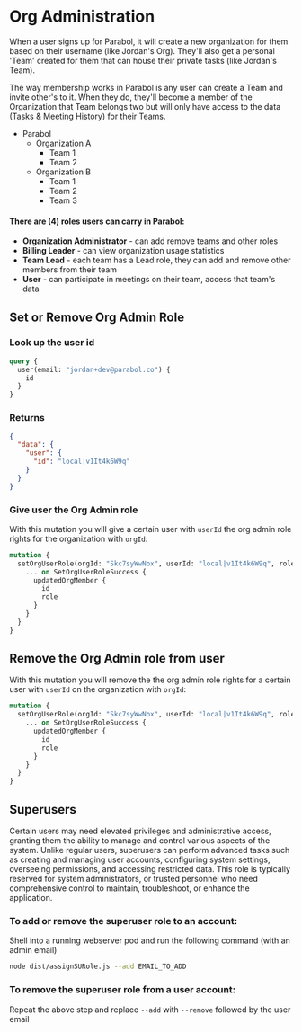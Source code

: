# Org Administration

When a user signs up for Parabol, it will create a new organization for them based on their username (like Jordan's Org). They'll also get a personal 'Team' created for them that can house their private tasks (like Jordan's Team).

The way membership works in Parabol is any user can create a Team and invite other's to it. When they do, they'll become a member of the Organization that Team belongs two but will only have access to the data (Tasks & Meeting History) for their Teams.

- Parabol
    - Organization A
        - Team 1
        - Team 2
    - Organization B
        - Team 1
        - Team 2
        - Team 3

#### There are (4) roles users can carry in Parabol:

- **Organization Administrator** - can add remove teams and other roles
- **Billing Leader** - can view organization usage statistics
- **Team Lead** - each team has a Lead role, they can add and remove other members from their team
- **User** - can participate in meetings on their team, access that team's data

## Set or Remove Org Admin Role

### Look up the user id

```graphql
query {
  user(email: "jordan+dev@parabol.co") {
    id
  }
}
```

### Returns

```json
{
  "data": {
    "user": {
      "id": "local|v1It4k6W9q"
    }
  }
}
```

### **Give user the Org Admin role**

With this mutation you will give a certain user with `userId` the org admin role rights for the organization with `orgId`: 

```graphql
mutation {
  setOrgUserRole(orgId: "Skc7syWwNox", userId: "local|v1It4k6W9q", role: ORG_ADMIN) {
    ... on SetOrgUserRoleSuccess {
      updatedOrgMember {
        id
        role
      }
    }
  }
}

```

## **Remove the Org Admin role from user**

With this mutation you will remove the the org admin role rights for a certain user with `userId` on the organization with `orgId`:

```graphql
mutation {
  setOrgUserRole(orgId: "Skc7syWwNox", userId: "local|v1It4k6W9q", role: null) {
    ... on SetOrgUserRoleSuccess {
      updatedOrgMember {
        id
        role
      }
    }
  }
}

```

## **Superusers**

Certain users may need elevated privileges and administrative access, granting them the ability to manage and control various aspects of the system. Unlike regular users, superusers can perform advanced tasks such as creating and managing user accounts, configuring system settings, overseeing permissions, and accessing restricted data. This role is typically reserved for system administrators, or trusted personnel who need comprehensive control to maintain, troubleshoot, or enhance the application.

### To add or remove the superuser role to an account:
Shell into a running webserver pod and run the following command (with an admin email)

``` bash
node dist/assignSURole.js --add EMAIL_TO_ADD
```

### To remove the superuser role from a user account:
Repeat the above step and replace `--add` with `--remove` followed by the user email